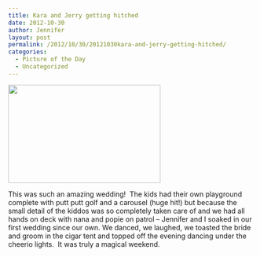 ```yaml
---
title: Kara and Jerry getting hitched
date: 2012-10-30
author: Jennifer
layout: post
permalink: /2012/10/30/20121030kara-and-jerry-getting-hitched/
categories:
  - Picture of the Day
  - Uncategorized
---
```

<a href="http://www.flickr.com/photos/jenniferandJennifers_photos/sets/72157631892082400/" rel="attachment wp-att-1827"><img title="IMG_1724" height="200" alt="" width="310" class="alignnone size-thumbnail wp-image-1827" src="http://static.squarespace.com/static/50db6bb3e4b015296cd43789/50dfa5b1e4b0dc6320e0b5ea/50dfa5b5e4b0dc6320e0b993/1351633432000/?format=original" /></a>

This was such an amazing wedding!  The kids had their own playground complete with putt putt golf and a carousel (huge hit!) but because the small detail of the kiddos was so completely taken care of and we had all hands on deck with nana and popie on patrol &#8211; Jennifer and I soaked in our first wedding since our own. We danced, we laughed, we toasted the bride and groom in the cigar tent and topped off the evening dancing under the cheerio lights.  It was truly a magical weekend.
